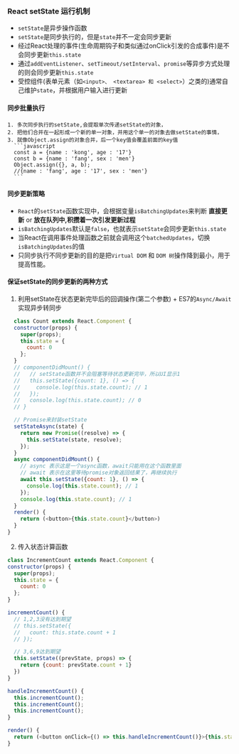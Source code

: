 ### React setState 运行机制
  * `setState`是异步操作函数
  * `setState`是同步执行的，但是`state`并不一定会同步更新
  * 经过React处理的事件(生命周期钩子和类似通过onClick引发的合成事件)是不会同步更新`this.state`
  * 通过`addEventListener`、`setTimeout/setInterval`、`promise`等异步方式处理的则会同步更新`this.state`
  * 受控组件(表单元素（如`<input>、 <textarea> 和 <select>`）之类的)通常自己维护`state`，并根据用户输入进行更新

  #### 同步批量执行
    1. 多次同步执行的setState,会提取单次传递setState的对象，
    2. 把他们合并在一起形成一个新的单一对象，并用这个单一的对象去做setState的事情，
    3. 就像Object.assign的对象合并，后一个key值会覆盖前面的key值
      ```javascript
      const a = {name : 'kong', age : '17'}
      const b = {name : 'fang', sex : 'men'}
      Object.assign({}, a, b);
      //{name : 'fang', age : '17', sex : 'men'}
      ```

  #### 同步更新策略
  * `React`的`setState`函数实现中，会根据变量`isBatchingUpdates`来判断 **直接更新** or **放在队列中,积攒着一次引发更新过程**
  * `isBatchingUpdates`默认是`false`，也就表示`setState`会同步更新`this.state`
  * 当React在调用事件处理函数之前就会调用这个`batchedUpdates`，切换`isBatchingUpdates`的值
  * 只同步执行不同步更新的目的是把`Virtual DOM` 和 `DOM 树`操作降到最小，用于提高性能。

  #### 保证setState的同步更新的两种方式

1. 利用setState在状态更新完毕后的回调操作(第二个参数) + ES7的`Async/Await`实现异步转同步

```javascript
  class Count extends React.Component {
  constructor(props) {
    super(props);
    this.state = {
      count: 0
    };
  }
  // componentDidMount() {
  //   // setState函数并不会阻塞等待状态更新完毕，所以UI显示1
  //   this.setState({count: 1}, () => {
  //     console.log(this.state.count); // 1
  //   });
  //   console.log(this.state.count); // 0
  // }

  // Promise来封装setState
  setStateAsync(state) {
    return new Promise((resolve) => {
      this.setState(state, resolve);
    });
  }
  async componentDidMount() {
    // async 表示这是一个async函数，await只能用在这个函数里面
    // await 表示在这里等待promise对象返回结果了，再继续执行
    await this.setState({count: 1}, () => {
      console.log(this.state.count); // 1
    });
    console.log(this.state.count); // 1
  }
  render() {
    return (<button>{this.state.count}</button>)
  }
}
```

  2. 传入状态计算函数

```javascript
class IncrementCount extends React.Component {
constructor(props) {
  super(props);
  this.state = {
    count: 0
  };
}

incrementCount() {
  // 1,2,3没有达到期望
  // this.setState({
  //   count: this.state.count + 1
  // });

  // 3,6,9达到期望
  this.setState((prevState, props) => {
    return {count: prevState.count + 1}
  })
}

handleIncrementCount() {
  this.incrementCount();
  this.incrementCount();
  this.incrementCount();
}

render() {
  return (<button onClick={() => this.handleIncrementCount()}>{this.state.count}</button>);
}
```